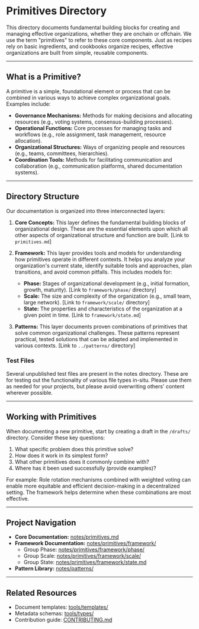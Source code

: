 # Primitives Directory

This directory documents fundamental building blocks for creating and managing effective organizations, whether they are onchain or offchain.  We use the term "primitives" to refer to these core components.  Just as recipes rely on basic ingredients, and cookbooks organize recipes, effective organizations are built from simple, reusable components.

---

## What is a Primitive?

A primitive is a simple, foundational element or process that can be combined in various ways to achieve complex organizational goals.  Examples include:

* **Governance Mechanisms:**  Methods for making decisions and allocating resources (e.g., voting systems, consensus-building processes).
* **Operational Functions:** Core processes for managing tasks and workflows (e.g., role assignment, task management, resource allocation).
* **Organizational Structures:** Ways of organizing people and resources (e.g., teams, committees, hierarchies).
* **Coordination Tools:** Methods for facilitating communication and collaboration (e.g., communication platforms, shared documentation systems).

---

## Directory Structure

Our documentation is organized into three interconnected layers:

1. **Core Concepts:**  This layer defines the fundamental building blocks of organizational design.  These are the essential elements upon which all other aspects of organizational structure and function are built. [Link to `primitives.md`]

2. **Framework:** This layer provides tools and models for understanding how primitives operate in different contexts. It helps you analyze your organization's current state, identify suitable tools and approaches, plan transitions, and avoid common pitfalls. This includes models for:

    * **Phase:**  Stages of organizational development (e.g., initial formation, growth, maturity). [Link to `framework/phase/` directory]
    * **Scale:**  The size and complexity of the organization (e.g., small team, large network). [Link to `framework/scale/` directory]
    * **State:**  The properties and characteristics of the organization at a given point in time. [Link to `framework/state.md`]

3. **Patterns:** This layer documents proven combinations of primitives that solve common organizational challenges. These patterns represent practical, tested solutions that can be adapted and implemented in various contexts. [Link to `../patterns/` directory]

### Test Files

Several unpublished test files are present in the notes directory. These are for testing out the functionality of various file types in-situ. Please use them as needed for your projects, but please avoid overwriting others' content wherever possible.

---

## Working with Primitives

When documenting a new primitive, start by creating a draft in the `/drafts/` directory.  Consider these key questions:

1. What specific problem does this primitive solve?
2. How does it work in its simplest form?
3. What other primitives does it commonly combine with?
4. Where has it been used successfully (provide examples)?

For example:  Role rotation mechanisms combined with weighted voting can enable more equitable and efficient decision-making in a decentralized setting.  The framework helps determine when these combinations are most effective.

---

## Project Navigation

* **Core Documentation:** [notes/primitives.md](notes/primitives.md)
* **Framework Documentation:** [notes/primitives/framework/](notes/primitives/framework/)
    * Group Phase: [notes/primitives/framework/phase/](notes/primitives/framework/phase/)
    * Group Scale: [notes/primitives/framework/scale/](notes/primitives/framework/scale/)
    * Group State: [notes/primitives/framework/state.md](notes/primitives/framework/state.md)
* **Pattern Library:** [notes/patterns/](notes/patterns/)

---

## Related Resources

* Document templates: [tools/templates/](tools/templates/)
* Metadata schemas: [tools/types/](tools/types/)
* Contribution guide: [CONTRIBUTING.md](CONTRIBUTING.md)